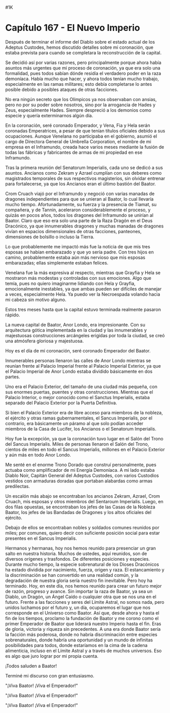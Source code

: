 
#1K 

# Capítulo 167 - El Nuevo Imperio


Después de terminar el informe del Diablo sobre el estado actual de los Adeptus Custodes, hemos discutido detalles sobre mi coronación, que estaba prevista para cuando se completara la reconstrucción de la capital.

Se decidió así por varias razones, pero principalmente porque ahora había asuntos más urgentes que mi proceso de coronación, ya que era solo una formalidad, pues todos sabían dónde residía el verdadero poder en la raza demoníaca. Había mucho que hacer, y ahora todos tenían mucho trabajo, especialmente en las ramas militares; esto debía completarse lo antes posible debido a posibles ataques de otras facciones.

No era ningún secreto que los Olímpicos ya nos observaban con ansias, pero no por su poder sobre nosotros, sino por la arrogancia de Hades y Zeus, especialmente Hades. Siempre despreció a los demonios como especie y quería exterminarnos algún día.

En la coronación, seré coronado Emperador, y Vena, Fia y Hela serán coronadas Emperatrices, a pesar de que tenían títulos oficiales debido a sus ocupaciones. Aunque Venelana no participaba en el gobierno, asumió el cargo de Directora General de Umbrella Corporation, el nombre de mi empresa en el Inframundo, creada hace varios meses mediante la fusión de todas las fábricas y fabricantes de armas de mi propiedad en ese Inframundo.

Tras la primera reunión del Senatorum Imperialis, cada uno se dedicó a sus asuntos. Ancianos como Zekram y Azrael cumplían con sus deberes como magistrados temporales de sus respectivos magisterios, sin olvidar entrenar para fortalecerse, ya que los Ancianos eran el último bastión del Baator.

Crom Cruach viajó por el Inframundo y negoció con varias manadas de dragones independientes para que se unieran al Baator, lo cual llevaría mucho tiempo. Afortunadamente, su fuerza y ​​la presencia de Tiamat, su compañera, y de Tannin, aceleraron considerablemente el proceso, y quizás en pocos años, todos los dragones del Inframundo se unirían al Baator. Claro que eso era solo una parte de la Raza Dragón en el Deus Dracónico, ya que innumerables dragones y muchas manadas de dragones vivían en espacios dimensionales de otras facciones, panteones, dimensiones de bolsillo o incluso la Tierra.

Lo que probablemente me impactó más fue la noticia de que mis tres esposas se habían embarazado y que yo sería padre. Con tres hijos en camino, probablemente estaba aún más nervioso que mis esposas embarazadas; ellas simplemente estaban felices.

Venelana fue la más expresiva al respecto, mientras que Grayfia y Hela se mostraron más modestas y controladas con sus emociones. Algo que temía, pues no quiero imaginarme lidiando con Hela y Grayfia, emocionalmente inestables, ya que ambas pueden ser difíciles de manejar a veces, especialmente Hela. Ya puedo ver la Necroespada volando hacia mi cabeza sin motivo alguno.

Estos tres meses hasta que la capital estuvo terminada realmente pasaron rápido.

La nueva capital de Baator, Anor Londo, era impresionante. Con su arquitectura gótica implementada en la ciudad y las innumerables y majestuosas construcciones arcángeles erigidas por toda la ciudad, se creó una atmósfera gloriosa y majestuosa.

Hoy es el día de mi coronación, seré coronado Emperador del Baator.

Innumerables personas llenaron las calles de Anor Londo mientras se reunían frente al Palacio Imperial frente al Palacio Imperial Exterior, ya que el Palacio Imperial de Anor Londo estaba dividido básicamente en dos partes.

Uno era el Palacio Exterior, del tamaño de una ciudad más pequeña, con sus enormes puertas, puentes y otras construcciones. Mientras que el Palacio Interior, o mejor conocido como el Sanctus Imperialis, estaba separado del Palacio Exterior por la Puerta Definitiva.

Si bien el Palacio Exterior era de libre acceso para miembros de la nobleza, el ejército y otras ramas gubernamentales, el Sancus Imperialis, por el contrario, era básicamente un páramo al que solo podían acceder miembros de la Casa de Lucifer, los Ancianos o el Senatorum Imperialis.

Hoy fue la excepción, ya que la coronación tuvo lugar en el Salón del Trono del Sancus Imperialis. Miles de personas llenaron el Salón del Trono, cientos de miles en todo el Sancus Imperialis, millones en el Palacio Exterior y aún más en todo Anor Londo.

Me senté en el enorme Trono Dorado que construí personalmente, pues actuaba como amplificador de mi Energía Demoníaca. A mi lado estaba Diablo Noir, Capitán General del Adeptus Custodes, con varios Custodios vestidos con armaduras doradas que portaban alabardas como armas predilectas.

Un escalón más abajo se encontraban los ancianos Zekram, Azrael, Crom Cruach, mis esposas y otros miembros del Sentaroum Imperialis. Luego, en dos filas opuestas, se encontraban los jefes de las Casas de la Nobleza Baator, los jefes de las Bandadas de Dragones y los altos oficiales del ejército.

Debajo de ellos se encontraban nobles y soldados comunes reunidos por miles; por comunes, quiero decir con suficiente posición social para estar presentes en el Sancus Imperialis.

Hermanos y hermanas, hoy nos hemos reunido para presenciar un gran salto en nuestra historia. Muchos de ustedes, aquí reunidos, son de diversos orígenes y trasfondos. De diferentes posiciones y especies. Durante mucho tiempo, la especie sobrenatural de los Dioses Dracónicos ha estado dividida por nacimiento, fuerza, origen y raza. El estancamiento y la discriminación se han convertido en una realidad común, y la degradación de nuestra gloria sería nuestro fin inevitable. Pero hoy ha terminado. Hoy, en este día, nos hemos reunido para crear un futuro mejor de razón, progreso y avance. Sin importar la raza de Baator, ya sea un Diablo, un Dragón, un Ángel Caído o cualquier otra que se nos una en el futuro. Frente a las facciones y seres del Límite Astral, no somos nada, pero unidos luchamos por el futuro y, un día, ocuparemos el lugar que nos corresponde en el Universo como Baator. Así que, desde ahora y hasta el fin de los tiempos, proclamo la fundación de Baator y me corono como el primer Emperador de Baator que liderará nuestro Imperio hasta el fin. Eras de gloria, victoria y riqueza sin precedentes. A una era donde Baator sería la facción más poderosa, donde no habría discriminación entre especies sobrenaturales, donde habría una oportunidad y un mundo de infinitas posibilidades para todos, donde estaríamos en la cima de la cadena alimenticia, incluso en el Límite Astral y a través de muchos universos. Eso es algo que juro lograr por mi propia cuenta.

¡Todos saluden a Baator!

Terminé mi discurso con gran entusiasmo.

"¡Viva Baator! ¡Viva el Emperador!"

"¡Viva Baator! ¡Viva el Emperador!"

"¡Viva Baator! ¡Viva el Emperador!"